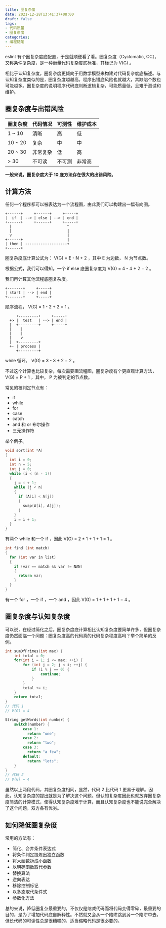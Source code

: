 ```yaml
---
title: 圈复杂度
date: 2021-12-28T13:41:37+08:00
draft: false
tags:
- 代码质量
- 圈复杂度
categories:
- 编程随笔
---
```


eslint 有个圈复杂度底配置，于是就顺便看了看。圈复杂度（Cyclomatic, CC），又称条件复杂度，是一种衡量代码复杂度底标准，其标记为 V(G) 。

相比于认知复杂度，圈复杂度更倾向于用数学模型来构建对代码复杂度底描述。与认知复杂度类似的是，圈复杂度越越高，程序出错底风险也就越大，其缺陷个数也可能越多。圈复杂度的说明程序代码底判断逻辑复杂，可能质量低，且难于测试和维护。

## 圈复杂度与出错风险

| 圈复杂度    | 代码情况 | 可测性 | 维护成本 |
| ------- | ---- | --- | ---- |
| 1 ~ 10  | 清晰   | 高   | 低    |
| 10 ~ 20 | 复杂   | 中   | 中    |
| 20 ~ 30 | 非常复杂 | 低   | 高    |
| > 30    | 不可读  | 不可测 | 非常高  |

**一般来说，圈复杂度大于 10 底方法存在很大的出错风险。**

## 计算方法

任何一个程序都可以被表达为一个流程图，由此我们可以构建出一幅有向图。

``` text
+------+     +------+     +-----+
|  if  | --> | else | --> | end |
+------+     +------+     +-----+
  |                         ^
  |                         |
  v                         |
+------+                    |
| then | -------------------+
+------+
```

圈复杂度底计算公式为： V(G) = E - N + 2 ，其中 E 为边数， N 为节点数。

根据公式，我们可以得知，一个 if else 底圈复杂度为 V(G) = 4 - 4 + 2 = 2 。

我们再计算其他流程底圈复杂度。

``` text
+-------+     +-----+
| start | --> | end |
+-------+     +-----+
```

顺序流程， V(G) = 1 - 2 + 2 = 1 。

``` text
     +---------+     +-----+
  +> |  test   | --> | end |
  |  +---------+     +-----+
  |    |
  |    |
  |    v
  |  +---------+
  +- | process |
     +---------+
```

while 循环， V(G) = 3 - 3 + 2 = 2 。

不过这个计算也比较复杂，每次需要画流程图，圈复杂度有个更直观计算方法， V(G) = P + 1 ，其中， P 为被判定的节点数。

常见的被判定节点有：

- if
- while
- for
- case
- catch
- and 和 or 布尔操作
- 三元操作符

举个例子。

``` C
void sort(int *A)
{
  int i = 0;
  int n = 5;
  int j = 0;
  while (i < (n - 1)) 
  {
    j = i + 1;
    while (j < n) 
    {
      if (A[i] < A[j]) 
      {
        swap(A[i], A[j]);
      }
    }
    i = i + 1;
  }
}
```

有两个 while 和一个 if ，因此 V(G) = 2 * 1 + 1 + 1 = 1 。

``` C
int find (int match)
{
  for (int var in list) 
  {
    if (var == match && var != NAN) 
    {
      return var;
    }
  }
}
```

有一个 for ，一个 if ，一个 and ，因此 V(G) = 1 + 1 + 1 + 1 = 4 。

## 圈复杂度与认知复杂度

可以说，在经过简化之后，圈复杂度底计算相比认知复杂度要简单许多，但圈复杂度仍然面临一个问题：圈复杂度高的代码真的代码复杂程度高吗？举个简单的反例。

``` C
int sumOfPrimes(int max) {
    int total = 0;
    for(int i = 1; i <= max; ++i) {
        for (int j = 2; j < i; ++j) {
            if (i % j == 0) {
                continue;
            }
        }
        total += i;
    }
    return total;
}
// 代码 1
// V(G) = 4
```

``` cpp
String getWords(int number) {
    switch(number) {
        case 1:
          return "one";
        case 2:
          return "two";
        case 3:
          return "a few";
        default:
          return "lots";
    }
}
// 代码 2
// V(G) = 4
```
虽然以上两段代码，其圈复杂度相同，显然，代码 2 比代码 1 更易于理解。因此，认知复杂度的提出就是为了解决这个问题。但认知复杂度因此也就放弃圈复杂度简洁的计算模式，使得认知复杂度难于计算，而且认知复杂度也不能说完全解决了这个问题，双方各有优劣。

## 如何降低圈复杂度

常用的方法有：

- 简化、合并条件表达式
- 将条件判定提炼出独立函数
- 将大函数拆成小函数
- 以明确函数取代参数
- 替换算法
- 逆向表达
- 移除控制标记
- 以多态取代条件式
- 参数化方法

总的来说，降低圈复杂最重要的，不仅仅是缩减代码而将代码变得零碎，最重要的目的，是为了增加代码底自解释性。不然就又会从一个陷阱跳到另一个陷阱中去。但长代码的可读性总是很糟糕的，适当缩略代码是很必要的。

